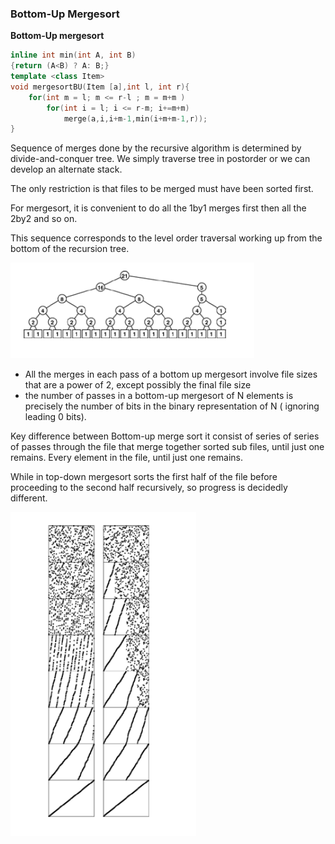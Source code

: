 ### Bottom-Up Mergesort

**Bottom-Up mergesort**

````c++
inline int min(int A, int B)
{return (A<B) ? A: B;}
template <class Item>
void mergesortBU(Item [a],int l, int r){
    for(int m = l; m <= r-l ; m = m+m )
        for(int i = l; i <= r-m; i+=m+m)
            merge(a,i,i+m-1,min(i+m+m-1,r));
}
````

Sequence of merges done by the recursive algorithm is determined by divide-and-conquer tree. We simply traverse tree in postorder or we can develop an alternate stack.

The only restriction is that files to be merged must have been sorted first.

 For mergesort, it is convenient to do all the 1by1 merges first then all the 2by2 and so on.

This sequence corresponds to the level order traversal working up from the bottom of the recursion tree.

![image-20201021164407381](5-Bottom_up_mergesort.assets/image-20201021164407381.png)

- All the merges in each pass of a bottom up mergesort involve file sizes that are a power of 2, except possibly the final file size
- the number of passes in a bottom-up mergesort of N elements is precisely the number of bits in the binary representation of N ( ignoring leading 0 bits).

Key difference between Bottom-up merge sort it consist of series of series of passes through the file that merge together sorted sub files, until just one remains. Every element in the file, until just one remains.

While in top-down mergesort sorts the first half of the file before proceeding to the second half recursively, so progress is decidedly different.

![image-20201021164919881](5-Bottom_up_mergesort.assets/image-20201021164919881.png)